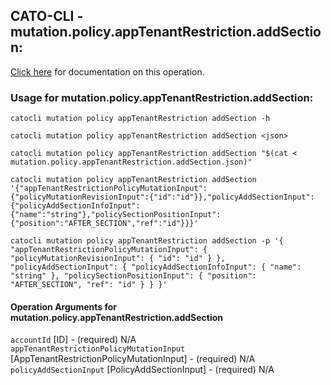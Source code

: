 
## CATO-CLI - mutation.policy.appTenantRestriction.addSection:
[Click here](https://api.catonetworks.com/documentation/#mutation-mutation.policy.appTenantRestriction.addSection) for documentation on this operation.

### Usage for mutation.policy.appTenantRestriction.addSection:

`catocli mutation policy appTenantRestriction addSection -h`

`catocli mutation policy appTenantRestriction addSection <json>`

`catocli mutation policy appTenantRestriction addSection "$(cat < mutation.policy.appTenantRestriction.addSection.json)"`

`catocli mutation policy appTenantRestriction addSection '{"appTenantRestrictionPolicyMutationInput":{"policyMutationRevisionInput":{"id":"id"}},"policyAddSectionInput":{"policyAddSectionInfoInput":{"name":"string"},"policySectionPositionInput":{"position":"AFTER_SECTION","ref":"id"}}}'`

`catocli mutation policy appTenantRestriction addSection -p '{
    "appTenantRestrictionPolicyMutationInput": {
        "policyMutationRevisionInput": {
            "id": "id"
        }
    },
    "policyAddSectionInput": {
        "policyAddSectionInfoInput": {
            "name": "string"
        },
        "policySectionPositionInput": {
            "position": "AFTER_SECTION",
            "ref": "id"
        }
    }
}'`


#### Operation Arguments for mutation.policy.appTenantRestriction.addSection ####

`accountId` [ID] - (required) N/A    
`appTenantRestrictionPolicyMutationInput` [AppTenantRestrictionPolicyMutationInput] - (required) N/A    
`policyAddSectionInput` [PolicyAddSectionInput] - (required) N/A    
